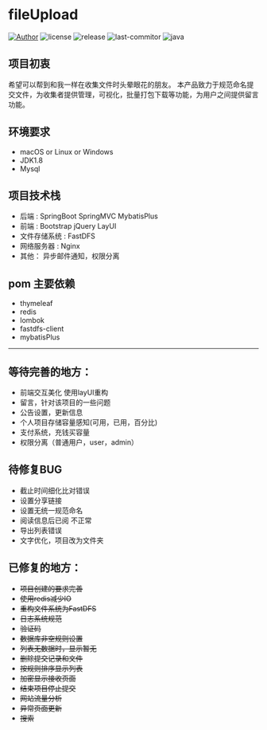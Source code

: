 # fileUpload

[![Author](https://img.shields.io/badge/Author-kid1999-lightgrey.svg)](https://github.com/kid1999/)
![license](https://img.shields.io/github/license/kid1999/fileUpload.svg)
![release](https://img.shields.io/github/release/kid1999/fileUpload.svg)
![last-commitor](https://img.shields.io/github/last-commit/kid1999/fileUpload.svg)
![java](https://img.shields.io/badge/language-java-orange.svg)

## 项目初衷
希望可以帮到和我一样在收集文件时头晕眼花的朋友。
本产品致力于规范命名提交文件，为收集者提供管理，可视化，批量打包下载等功能，为用户之间提供留言功能。

## 环境要求
* macOS or Linux or Windows
* JDK1.8
* Mysql
## 项目技术栈
* 后端 : SpringBoot SpringMVC MybatisPlus
* 前端 : Bootstrap jQuery LayUI
* 文件存储系统 : FastDFS
* 网络服务器 : Nginx
* 其他： 异步邮件通知，权限分离

## pom 主要依赖
* thymeleaf
* redis
* lombok
* fastdfs-client
* mybatisPlus

-----

## 等待完善的地方：
* 前端交互美化 使用layUI重构
* 留言，针对该项目的一些问题
* 公告设置，更新信息
* 个人项目存储容量感知(可用，已用，百分比)
* 支付系统，充钱买容量
* 权限分离（普通用户，user，admin）


## 待修复BUG
* 截止时间细化比对错误
* 设置分享链接
* 设置无统一规范命名
* 阅读信息后已阅 不正常
* 导出列表错误
* 文字优化，项目改为文件夹






## 已修复的地方：
* ~~项目创建的要求完善~~
* ~~使用redis减少IO~~
* ~~重构文件系统为FastDFS~~
* ~~日志系统规范~~
* ~~验证码~~
* ~~数据库非空规则设置~~
* ~~列表无数据时，显示暂无~~
* ~~删除提交记录和文件~~
* ~~按规则排序显示列表~~
* ~~加密显示接收页面~~
* ~~结束项目停止提交~~
* ~~网站流量分析~~
* ~~异常页面更新~~
* ~~搜索~~



